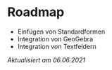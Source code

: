 # Roadmap
- Einfügen von Standardformen
- Integration von GeoGebra
- Integration von Textfeldern

*Aktualisiert am 06.06.2021*
